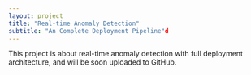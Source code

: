 ```yaml
---
layout: project
title: "Real-time Anomaly Detection"
subtitle: "An Complete Deployment Pipeline"d
---
```


This project is about real-time anomaly detection with full deployment architecture, and will be soon uploaded to GitHub.

